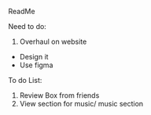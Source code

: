 ReadMe

Need to do:
1. Overhaul on website
- Design it
- Use figma

  
To do List:
1. Review Box from friends
2. View section for music/ music section

